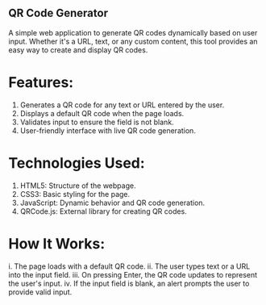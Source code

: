 ## QR Code Generator
A simple web application to generate QR codes dynamically based on user input. Whether it's a URL, text, or any custom content, this tool provides an easy way to create and display QR codes.

# Features: 
1. Generates a QR code for any text or URL entered by the user.
2. Displays a default QR code when the page loads.
3. Validates input to ensure the field is not blank.
4. User-friendly interface with live QR code generation.


# Technologies Used:
1. HTML5: Structure of the webpage.
2. CSS3: Basic styling for the page.
3. JavaScript: Dynamic behavior and QR code generation.
4. QRCode.js: External library for creating QR codes.

# How It Works:
i. The page loads with a default QR code.
ii. The user types text or a URL into the input field.
iii. On pressing Enter, the QR code updates to represent the user's input.
iv. If the input field is blank, an alert prompts the user to provide valid input.